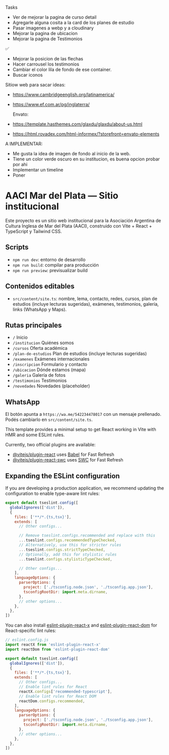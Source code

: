 
Tasks
- Ver de mejorar la pagina de curso detail
- Agregarle alguna cosita a la card de los planes de estudio
- Pasar imagenes a webp y a cloudinary
- Mejorar la pagina de ubicacion
- Mejorar la pagina de Testimonios


✅
- Mejorar la posicion de las flechas
- Hacer carrousel los testimonios
- Cambiar el color lila de fondo de ese container.
- Buscar iconos









Sitiow web para sacar ideas:
- https://www.cambridgeenglish.org/latinamerica/
- https://www.ef.com.ar/pg/inglaterra/

  Envato:
- https://template.hasthemes.com/glaxdu/glaxdu/about-us.html
- https://html.rovadex.com/html-informex/?storefront=envato-elements

A IMPLEMENTAR:
 - Me gusta la idea de imagen de fondo al inicio de la web.
 - Tiene un color verde oscuro en su institucion, es buena opcion probar por ahi
 - Implementar un timeline
 - Poner




# AACI Mar del Plata — Sitio institucional

Este proyecto es un sitio web institucional para la Asociación Argentina de Cultura Inglesa de Mar del Plata (AACI), construido con Vite + React + TypeScript y Tailwind CSS.

## Scripts

- `npm run dev`: entorno de desarrollo
- `npm run build`: compilar para producción
- `npm run preview`: previsualizar build

## Contenidos editables

- `src/content/site.ts`: nombre, lema, contacto, redes, cursos, plan de estudios (incluye lecturas sugeridas), exámenes, testimonios, galería, links (WhatsApp y Maps).

## Rutas principales

- `/` Inicio
- `/institucion` Quiénes somos
- `/cursos` Oferta académica
- `/plan-de-estudios` Plan de estudios (incluye lecturas sugeridas)
- `/examenes` Exámenes internacionales
- `/inscripcion` Formulario y contacto
- `/ubicacion` Dónde estamos (mapa)
- `/galeria` Galería de fotos
- `/testimonios` Testimonios
- `/novedades` Novedades (placeholder)

## WhatsApp

El botón apunta a `https://wa.me/542234478017` con un mensaje prellenado. Podés cambiarlo en `src/content/site.ts`.


This template provides a minimal setup to get React working in Vite with HMR and some ESLint rules.

Currently, two official plugins are available:

- [@vitejs/plugin-react](https://github.com/vitejs/vite-plugin-react/blob/main/packages/plugin-react) uses [Babel](https://babeljs.io/) for Fast Refresh
- [@vitejs/plugin-react-swc](https://github.com/vitejs/vite-plugin-react/blob/main/packages/plugin-react-swc) uses [SWC](https://swc.rs/) for Fast Refresh

## Expanding the ESLint configuration

If you are developing a production application, we recommend updating the configuration to enable type-aware lint rules:

```js
export default tseslint.config([
  globalIgnores(['dist']),
  {
    files: ['**/*.{ts,tsx}'],
    extends: [
      // Other configs...

      // Remove tseslint.configs.recommended and replace with this
      ...tseslint.configs.recommendedTypeChecked,
      // Alternatively, use this for stricter rules
      ...tseslint.configs.strictTypeChecked,
      // Optionally, add this for stylistic rules
      ...tseslint.configs.stylisticTypeChecked,

      // Other configs...
    ],
    languageOptions: {
      parserOptions: {
        project: ['./tsconfig.node.json', './tsconfig.app.json'],
        tsconfigRootDir: import.meta.dirname,
      },
      // other options...
    },
  },
])
```

You can also install [eslint-plugin-react-x](https://github.com/Rel1cx/eslint-react/tree/main/packages/plugins/eslint-plugin-react-x) and [eslint-plugin-react-dom](https://github.com/Rel1cx/eslint-react/tree/main/packages/plugins/eslint-plugin-react-dom) for React-specific lint rules:

```js
// eslint.config.js
import reactX from 'eslint-plugin-react-x'
import reactDom from 'eslint-plugin-react-dom'

export default tseslint.config([
  globalIgnores(['dist']),
  {
    files: ['**/*.{ts,tsx}'],
    extends: [
      // Other configs...
      // Enable lint rules for React
      reactX.configs['recommended-typescript'],
      // Enable lint rules for React DOM
      reactDom.configs.recommended,
    ],
    languageOptions: {
      parserOptions: {
        project: ['./tsconfig.node.json', './tsconfig.app.json'],
        tsconfigRootDir: import.meta.dirname,
      },
      // other options...
    },
  },
])
```
